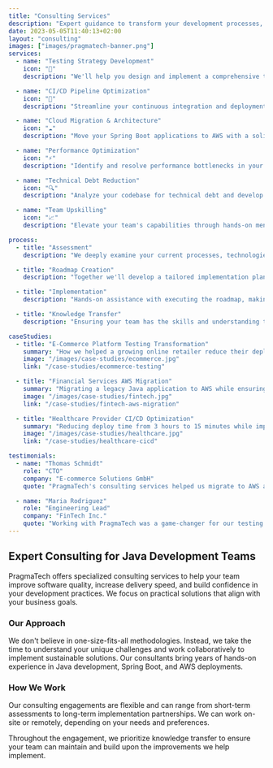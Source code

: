 ```yaml
---
title: "Consulting Services"
description: "Expert guidance to transform your development processes, testing strategies, and software delivery capabilities"
date: 2023-05-05T11:40:13+02:00
layout: "consulting"
images: ["images/pragmatech-banner.png"]
services:
  - name: "Testing Strategy Development"
    icon: "🧪"
    description: "We'll help you design and implement a comprehensive testing strategy that balances speed and reliability, leveraging the right tools and approaches for your specific needs."

  - name: "CI/CD Pipeline Optimization"
    icon: "🔄"
    description: "Streamline your continuous integration and deployment processes to deliver software faster and with more confidence through automated quality checks."

  - name: "Cloud Migration & Architecture"
    icon: "☁️"
    description: "Move your Spring Boot applications to AWS with a solid architecture that provides scalability, security, and cost optimization."

  - name: "Performance Optimization"
    icon: "⚡"
    description: "Identify and resolve performance bottlenecks in your Java applications, improving response times and reducing resource consumption."

  - name: "Technical Debt Reduction"
    icon: "🔍"
    description: "Analyze your codebase for technical debt and develop a pragmatic plan to address the most critical issues while maintaining delivery momentum."

  - name: "Team Upskilling"
    icon: "📈"
    description: "Elevate your team's capabilities through hands-on mentoring, pairing sessions, and targeted knowledge transfer focused on modern Java development practices."

process:
  - title: "Assessment"
    description: "We deeply examine your current processes, technologies, and pain points to create a baseline."

  - title: "Roadmap Creation"
    description: "Together we'll develop a tailored implementation plan with clear objectives and measurable goals."

  - title: "Implementation"
    description: "Hands-on assistance with executing the roadmap, making adjustments as needed based on early results."

  - title: "Knowledge Transfer"
    description: "Ensuring your team has the skills and understanding to maintain and build upon the improvements."

caseStudies:
  - title: "E-Commerce Platform Testing Transformation"
    summary: "How we helped a growing online retailer reduce their deployment issues by 85% through a comprehensive testing strategy."
    image: "/images/case-studies/ecommerce.jpg"
    link: "/case-studies/ecommerce-testing"

  - title: "Financial Services AWS Migration"
    summary: "Migrating a legacy Java application to AWS while ensuring security compliance and improving deployment speed."
    image: "/images/case-studies/fintech.jpg"
    link: "/case-studies/fintech-aws-migration"

  - title: "Healthcare Provider CI/CD Optimization"
    summary: "Reducing deploy time from 3 hours to 15 minutes while improving reliability for a critical healthcare application."
    image: "/images/case-studies/healthcare.jpg"
    link: "/case-studies/healthcare-cicd"

testimonials:
  - name: "Thomas Schmidt"
    role: "CTO"
    company: "E-commerce Solutions GmbH"
    quote: "PragmaTech's consulting services helped us migrate to AWS and implement CI/CD pipelines correctly from the start. Their practical, no-nonsense approach saved us months of trial and error."

  - name: "Maria Rodriguez"
    role: "Engineering Lead"
    company: "FinTech Inc."
    quote: "Working with PragmaTech was a game-changer for our testing practices. We've reduced bugs in production by 70% and our developers are much more confident with each release."
---
```


## Expert Consulting for Java Development Teams

PragmaTech offers specialized consulting services to help your team improve software quality, increase delivery speed, and build confidence in your development practices. We focus on practical solutions that align with your business goals.

### Our Approach

We don't believe in one-size-fits-all methodologies. Instead, we take the time to understand your unique challenges and work collaboratively to implement sustainable solutions. Our consultants bring years of hands-on experience in Java development, Spring Boot, and AWS deployments.

### How We Work

Our consulting engagements are flexible and can range from short-term assessments to long-term implementation partnerships. We can work on-site or remotely, depending on your needs and preferences.

Throughout the engagement, we prioritize knowledge transfer to ensure your team can maintain and build upon the improvements we help implement.
